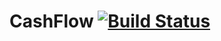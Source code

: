 # CashFlow [![Build Status](https://travis-ci.org/EgorenkovPavel/CashFlow.svg?branch=master)](https://travis-ci.org/EgorenkovPavel/CashFlow)
